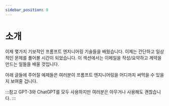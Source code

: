 ```yaml
---
sidebar_position: 0
---
```


#   소개

이제 몇가지 기보적인 프롬프트 엔지니어링 기술들을 배웠습니다. 이제는 간단하고 일상적인 문제를 풀어볼 시간이 되었습니다. 이 섹션에서는 이메일을 작성/요약하고 계약을 만드는 일들을 배울 것입니다. 

아래 글들에 주어질 예제들은 여러분이 프롬프트 엔지니어링을 어디까지 써먹을 수 있을지 보여줄 겁니다.

:::참고
GPT-3와 ChatGPT를 모두 사용하지만 여러분은 아무거나 사용해도 괜찮습니다.
:::